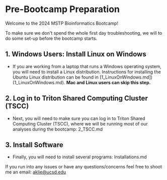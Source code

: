 # Pre-Bootcamp Preparation
Welcome to the 2024 MSTP Bioinformatics Bootcamp! 

To make sure we don't spend the whole first day troubleshooting, we will to do some set-up before the bootcamp starts.

## 1. Windows Users: Install Linux on Windows
- If you are working from a laptop that runs a Windows operating system, you will need to install a Linux distribution. Instructions for installing the Ubuntu Linux distribution can be found in [1_LinuxOnWindows.md])(1_LinuxOnWindows.md). **Mac and Linux users can skip this step.**

## 2. Log in to Triton Shared Computing Cluster (TSCC)
- Next, you will need to make sure you can log in to Triton Shared Computing Cluster (TSCC), where we will be running most of our analyses during the bootcamp: 2_TSCC.md

## 3. Install Software
- Finally, you will need to install several programs: Installations.md

If you run into any issues or have any questions/concerns feel free to shoot me an email: aklie@ucsd.edu

